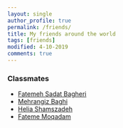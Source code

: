 ```yaml
---
layout: single
author_profile: true
permalink: /friends/
title: My friends around the world
tags: [friends]
modified: 4-10-2019
comments: true
---
```


### Classmates
* [ Fatemeh Sadat Bagheri  ](https://fatemehsadatbagheri.github.io/) 
* [ Mehrangiz Baghi](https://mehrangizbaghi.github.io/)
* [ Helia Shamszadeh ](https://heliashamszadeh.github.io/)
* [ Fateme Moqadam](https://fatememoqadam.github.io/)


